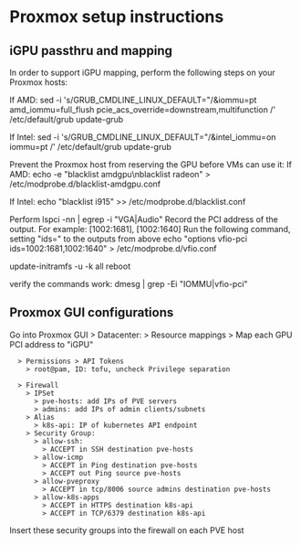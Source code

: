 # Proxmox setup instructions

## iGPU passthru and mapping

In order to support iGPU mapping, perform the following steps on your Proxmox hosts:

If AMD:
sed -i 's/GRUB_CMDLINE_LINUX_DEFAULT="/&iommu=pt amd_iommu=full_flush pcie_acs_override=downstream,multifunction /' /etc/default/grub
update-grub

If Intel:
sed -i 's/GRUB_CMDLINE_LINUX_DEFAULT="/&intel_iommu=on iommu=pt /' /etc/default/grub
update-grub

Prevent the Proxmox host from reserving the GPU before VMs can use it:
If AMD:
echo -e "blacklist amdgpu\nblacklist radeon" > /etc/modprobe.d/blacklist-amdgpu.conf

If Intel:
echo "blacklist i915" >> /etc/modprobe.d/blacklist.conf

Perform lspci -nn | egrep -i "VGA|Audio"
Record the PCI address of the output. For example: [1002:1681], [1002:1640]
Run the following command, setting "ids=" to the outputs from above
echo "options vfio-pci ids=1002:1681,1002:1640" > /etc/modprobe.d/vfio.conf

update-initramfs -u -k all
reboot

verify the commands work:
dmesg | grep -Ei "IOMMU|vfio-pci"

## Proxmox GUI configurations

Go into Proxmox GUI > Datacenter:
      > Resource mappings > Map each GPU PCI address to "iGPU"

      > Permissions > API Tokens
        > root@pam, ID: tofu, uncheck Privilege separation

      > Firewall
        > IPSet
          > pve-hosts: add IPs of PVE servers
          > admins: add IPs of admin clients/subnets
        > Alias
          > k8s-api: IP of kubernetes API endpoint
        > Security Group:
          > allow-ssh:
            > ACCEPT in SSH destination pve-hosts
          > allow-icmp
            > ACCEPT in Ping destination pve-hosts
            > ACCEPT out Ping source pve-hosts
          > allow-pveproxy
            > ACCEPT in tcp/8006 source admins destination pve-hosts
          > allow-k8s-apps
            > ACCEPT in HTTPS destination k8s-api
            > ACCEPT in TCP/6379 destination k8s-api

Insert these security groups into the firewall on each PVE host
